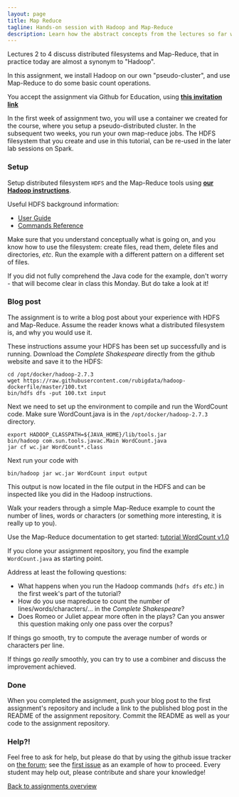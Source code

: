 ```yaml
---
layout: page
title: Map Reduce
tagline: Hands-on session with Hadoop and Map-Reduce
description: Learn how the abstract concepts from the lectures so far work out in practice.
---
```


Lectures 2 to 4 discuss distributed filesystems and Map-Reduce, that in practice today are almost a synonym to "Hadoop".

In this assignment, we install Hadoop on our own "pseudo-cluster", and use Map-Reduce to do some basic count operations.

You accept the assignment via Github for Education, using 
[__this invitation link__](https://classroom.github.com/a/H-Hs6uhw)

In the first week of assignment two, you will use a container we created for the course, where you setup a
pseudo-distributed cluster. In the subsequent two weeks, you run your own map-reduce jobs.
The HDFS filesystem that you create and use in this tutorial, can be re-used in the later lab sessions on Spark.

### Setup

Setup distributed filesystem `HDFS` and the Map-Reduce tools using [__our Hadoop instructions__](../background/hadoop.html).

Useful HDFS background information:

* [User Guide](https://hadoop.apache.org/docs/r2.7.3/hadoop-project-dist/hadoop-hdfs/HdfsUserGuide.html)
* [Commands Reference](https://hadoop.apache.org/docs/r2.7.3/hadoop-project-dist/hadoop-hdfs/HDFSCommands.html)

Make sure that you understand conceptually what is going on, and you know how to use the filesystem:
create files, read them, delete files and directories, _etc_.
Run the example with a different pattern on a different set of files.

If you did not fully comprehend the Java code for the example,
don't worry - that will become clear in class this Monday.
But do take a look at it!

### Blog post

The assignment is to write a blog post about your experience with HDFS and Map-Reduce.
Assume the reader knows what a distributed filesystem is, and why you would use it.

These instructions assume your HDFS has been set up successfully and is running.
Download the *Complete Shakespeare* directly from the github website and save it to the HDFS:

```
cd /opt/docker/hadoop-2.7.3
wget https://raw.githubusercontent.com/rubigdata/hadoop-dockerfile/master/100.txt
bin/hdfs dfs -put 100.txt input
```
Next we need to set up the environment to compile and run the WordCount code.
Make sure WordCount.java is in the `/opt/docker/hadoop-2.7.3` directory.
```
export HADOOP_CLASSPATH=${JAVA_HOME}/lib/tools.jar
bin/hadoop com.sun.tools.javac.Main WordCount.java
jar cf wc.jar WordCount*.class
```
Next run your code with
```
bin/hadoop jar wc.jar WordCount input output
```
This output is now located in the file output in the HDFS and can be inspected like you did in the Hadoop instructions.


Walk your readers through a simple Map-Reduce example to count the number of lines, words or characters 
(or something more interesting, it is really up to you).

Use the Map-Reduce documentation to get started:
[tutorial WordCount v1.0](https://hadoop.apache.org/docs/r2.7.3/hadoop-mapreduce-client/hadoop-mapreduce-client-core/MapReduceTutorial.html#Example:_WordCount_v1.0)

If you clone your assignment repository, you find the example `WordCount.java` as starting point. 

Address at least the following questions:
+ What happens when you run the Hadoop commands (`hdfs dfs` _etc._) in the first week's part of the tutorial?
+ How do you use mapreduce to count the number of lines/words/characters/... in the *Complete Shakespeare*?
+ Does Romeo or Juliet appear more often in the plays?
  Can you answer this question making only one pass over the corpus?

If things go smooth, try to compute the average number of words or characters per line.

If things go _really_ smoothly, you can try to use a combiner and discuss the improvement achieved.

### Done

When you completed the assignment, push your blog post to the first assignment's repository
and include a link to the published blog post in the README of the assignment repository.
Commit the README as well as your code to the assignment repository.

### Help?!

Feel free to ask for help, but please do that by using the github issue tracker on [the forum](https://github.com/rubigdata/forum-2018/); 
see the [first issue](https://github.com/rubigdata/forum-2018/issues/1) as an example of how to proceed.
Every student may help out, please contribute and share your knowledge! 

[Back to assignments overview](../index.html)


